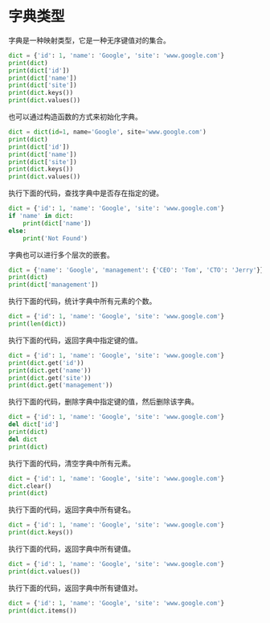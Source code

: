 # 字典类型

字典是一种映射类型，它是一种无序键值对的集合。

```python
dict = {'id': 1, 'name': 'Google', 'site': 'www.google.com'}
print(dict)
print(dict['id'])
print(dict['name'])
print(dict['site'])
print(dict.keys())
print(dict.values())
```

也可以通过构造函数的方式来初始化字典。

```python
dict = dict(id=1, name='Google', site='www.google.com')
print(dict)
print(dict['id'])
print(dict['name'])
print(dict['site'])
print(dict.keys())
print(dict.values())
```

执行下面的代码，查找字典中是否存在指定的键。

```python
dict = {'id': 1, 'name': 'Google', 'site': 'www.google.com'}
if 'name' in dict:
    print(dict['name'])
else:
    print('Not Found')
```

字典也可以进行多个层次的嵌套。

```python
dict = {'name': 'Google', 'management': {'CEO': 'Tom', 'CTO': 'Jerry'}}
print(dict)
print(dict['management'])
```

执行下面的代码，统计字典中所有元素的个数。

```python
dict = {'id': 1, 'name': 'Google', 'site': 'www.google.com'}
print(len(dict))
```

执行下面的代码，返回字典中指定键的值。

```python
dict = {'id': 1, 'name': 'Google', 'site': 'www.google.com'}
print(dict.get('id'))
print(dict.get('name'))
print(dict.get('site'))
print(dict.get('management'))
```

执行下面的代码，删除字典中指定键的值，然后删除该字典。

```python
dict = {'id': 1, 'name': 'Google', 'site': 'www.google.com'}
del dict['id']
print(dict)
del dict
print(dict)
```

执行下面的代码，清空字典中所有元素。

```python
dict = {'id': 1, 'name': 'Google', 'site': 'www.google.com'}
dict.clear()
print(dict)
```

执行下面的代码，返回字典中所有键名。

```python
dict = {'id': 1, 'name': 'Google', 'site': 'www.google.com'}
print(dict.keys())
```

执行下面的代码，返回字典中所有键值。

```python
dict = {'id': 1, 'name': 'Google', 'site': 'www.google.com'}
print(dict.values())
```

执行下面的代码，返回字典中所有键值对。

```python
dict = {'id': 1, 'name': 'Google', 'site': 'www.google.com'}
print(dict.items())
```

